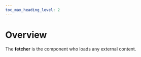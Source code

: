 ```yaml
---
toc_max_heading_level: 2
---
```


# Overview

The **fetcher** is the component who loads any external content.
